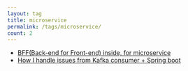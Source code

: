 ```yaml
---
layout: tag
title: microservice
permalink: /tags/microservice/
count: 2
---
```


- [BFF(Back-end for Front-end) inside, for microservice](https://kination.github.io/posts/2019-10-17-about-how-bff-works/)
- [How I handle issues from Kafka consumer + Spring boot](https://kination.github.io/posts/2019-08-02-handle-feature-kafka-spring/)

